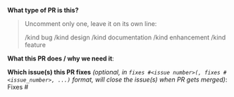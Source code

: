 <!--  Thanks for sending a pull request! Your PR title will add to changelog. Summarize the problem of the current submission in one sentence, beginning with English capitalization
-->

**What type of PR is this?**
> Uncomment only one, leave it on its own line:
>
> /kind bug
> /kind design
> /kind documentation
> /kind enhancement
> /kind feature

**What this PR does / why we need it**:

**Which issue(s) this PR fixes** *(optional, in `fixes #<issue number>(, fixes #<issue_number>, ...)` format, will close the issue(s) when PR gets merged)*:
Fixes #

